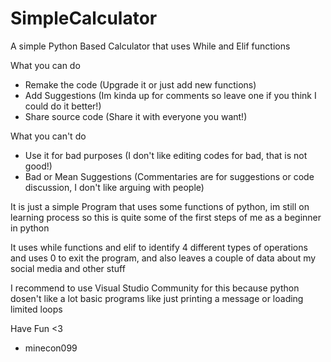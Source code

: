 # SimpleCalculator
A simple Python Based Calculator that uses While and Elif functions

What you can do
  - Remake the code (Upgrade it or just add new functions)
  - Add Suggestions (Im kinda up for comments so leave one if you think I could do it better!)
  - Share source code (Share it with everyone you want!)

What you can't do
  - Use it for bad purposes (I don't like editing codes for bad, that is not good!)
  - Bad or Mean Suggestions (Commentaries are for suggestions or code discussion, I don't like arguing with people)
  
It is just a simple Program that uses some functions of python, im still on learning process so this is quite some of the first steps
of me as a beginner in python

It uses while functions and elif to identify 4 different types of operations and uses 0 to exit the program, and also leaves a couple
of data about my social media and other stuff

I recommend to use Visual Studio Community for this because python dosen't like a lot basic programs like just printing a message or 
loading limited loops

Have Fun <3
- minecon099
